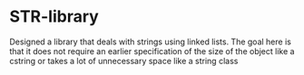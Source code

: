 # STR-library
Designed a library that deals with strings using linked lists. The goal here is that it does not require an earlier specification of the size of the object like a cstring or takes a lot of unnecessary space like a string class
